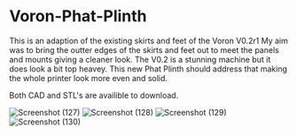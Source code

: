 # Voron-Phat-Plinth

This is an adaption of the existing skirts and feet of the Voron V0.2r1
My aim was to bring the outter edges of the skirts and feet out to meet the panels and mounts giving a cleaner look.
The V0.2 is a stunning machine but it does look a bit top heavey.
This new Phat Plinth should address that making the whole printer look more even and solid.

Both CAD and STL's are availible to download.

![Screenshot (127)](https://github.com/Driftrotor/Voron-Phat-Plinth/assets/94327757/631da1a4-26e4-4670-ac7a-78461abd0acf)
![Screenshot (128)](https://github.com/Driftrotor/Voron-Phat-Plinth/assets/94327757/ddcd644f-eae3-4f3d-9a0b-438a0e0d2212)
![Screenshot (129)](https://github.com/Driftrotor/Voron-Phat-Plinth/assets/94327757/630c42f4-06c6-4e2f-89ec-38f17d0ce662)
![Screenshot (130)](https://github.com/Driftrotor/Voron-Phat-Plinth/assets/94327757/80f6e083-b806-400c-b6c3-d777b0088739)

